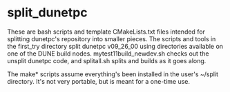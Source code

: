 # split_dunetpc

These are bash scripts and template CMakeLists.txt files intended
for splitting dunetpc's repository into smaller pieces.
The scripts and tools in the first_try directory split
dunetpc v09_26_00 using directories available on one of the DUNE
build nodes.  mytest11build_newdev.sh checks out the unsplit
dunetpc code, and splitall.sh splits and builds as it goes along.

The make* scripts assume everything's been installed in the user's ~/split directory.
It's not very portable, but is meant for a one-time use.


